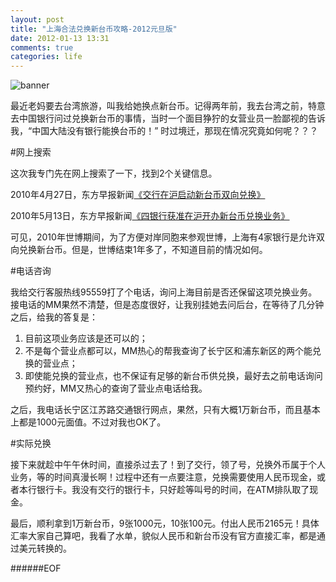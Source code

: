 ```yaml
---
layout: post
title: "上海合法兑换新台币攻略-2012元旦版"
date: 2012-01-13 13:31
comments: true
categories: life
---
```

![banner](http://pic.yupoo.com/lankyzheng/CzhWAgqp/5hbWb.png "banner")

<!--more-->

最近老妈要去台湾旅游，叫我给她换点新台币。记得两年前，我去台湾之前，特意去中国银行问过兑换新台币的事情，当时一个面目狰狞的女营业员一脸鄙视的告诉我，“中国大陆没有银行能换台币的！” 时过境迁，那现在情况究竟如何呢？？？

#网上搜索

这次我专门先在网上搜索了一下，找到2个关键信息。

2010年4月27日，东方早报新闻[《交行在沪启动新台币双向兑换》](http://epaper.dfdaily.com/dfzb/html/2010-04/27/content_235097.htm)

2010年5月13日，东方早报新闻[《四银行获准在沪开办新台币兑换业务》](http://epaper.dfdaily.com/dfzb/html/2010-05/13/content_245765.htm)

可见，2010年世博期间，为了方便对岸同胞来参观世博，上海有4家银行是允许双向兑换新台币。但是，世博结束1年多了，不知道目前的情况如何。

#电话咨询

我给交行客服热线95559打了个电话，询问上海目前是否还保留这项兑换业务。接电话的MM果然不清楚，但是态度很好，让我别挂她去问后台，在等待了几分钟之后，给我的答复是：

1. 目前这项业务应该是还可以的；
2. 不是每个营业点都可以，MM热心的帮我查询了长宁区和浦东新区的两个能兑换的营业点；
3. 即使能兑换的营业点，也不保证有足够的新台币供兑换，最好去之前电话询问预约好，MM又热心的查询了营业点电话给我。

之后，我电话长宁区江苏路交通银行网点，果然，只有大概1万新台币，而且基本上都是1000元面值。不过对我也OK了。

#实际兑换

接下来就趁中午午休时间，直接杀过去了！到了交行，领了号，兑换外币属于个人业务，等的时间真漫长啊！过程中还有一点要注意，兑换需要使用人民币现金，或者本行银行卡。我没有交行的银行卡，只好趁等叫号的时间，在ATM排队取了现金。

最后，顺利拿到1万新台币，9张1000元，10张100元。付出人民币2165元！具体汇率大家自己算吧，我看了水单，貌似人民币和新台币没有官方直接汇率，都是通过美元转换的。

######EOF
